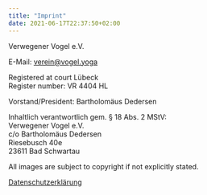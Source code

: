 ```yaml
---
title: "Imprint"
date: 2021-06-17T22:37:50+02:00
---
```



Verwegener Vogel e.V.  

E-Mail: verein@vogel.yoga
  
Registered at court Lübeck  
Register number: VR 4404 HL

Vorstand/President: Bartholomäus Dedersen

Inhaltlich verantwortlich gem. § 18 Abs. 2 MStV:  
Verwegener Vogel e.V.  
c/o Bartholomäus Dedersen  
Riesebusch 40e  
23611 Bad Schwartau  

All images are subject to copyright if not explicitly stated. 

[Datenschutzerklärung](../datenschutz)
